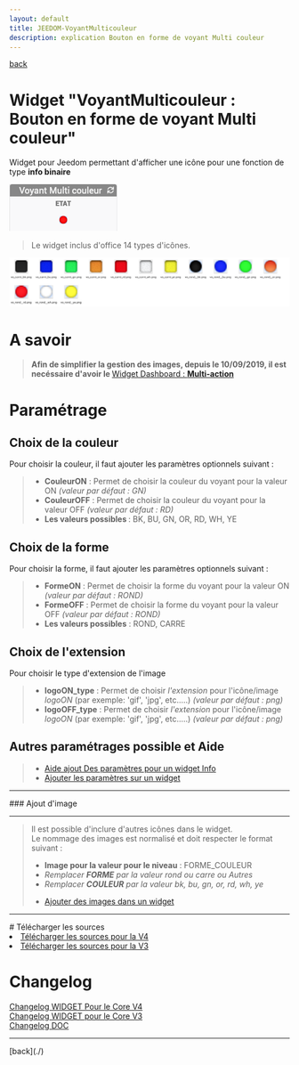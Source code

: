 ```yaml
---
layout: default
title: JEEDOM-VoyantMulticouleur
description: explication Bouton en forme de voyant Multi couleur
---
```

[back](./)
# Widget "VoyantMulticouleur : Bouton en forme de voyant Multi couleur"

Widget pour Jeedom permettant d'afficher une icône pour une fonction de type <b>info binaire</b>
<p><img src="../img/exemple/d/voyant_multicouleur.png" alt="Resultat" /></p>
<blockquote>
Le widget inclus d'office 14 types d'icônes.
</blockquote>

<p><img src="../img/VISUEL_JEEDOM_Voyant.png" alt="Visuels" /></p>

# A savoir
<blockquote>
<b>Afin de simplifier la gestion des images, depuis le 10/09/2019, il est necéssaire d'avoir le </b><a href="JEEDOM_Multi_action_Defaut">Widget Dashboard : <b>Multi-action</b></a>
</blockquote>

# Paramétrage
## Choix de la couleur
Pour choisir la couleur, il faut ajouter les paramètres optionnels suivant :
<blockquote>
        <ul>
            <li><b>CouleurON</b> : Permet de choisir la couleur du voyant pour la valeur ON <i>(valeur par défaut : GN)</i></li>
            <li><b>CouleurOFF</b> : Permet de choisir la couleur du voyant pour la valeur OFF <i>(valeur par défaut : RD)</i></li>
            <li><b>Les valeurs possibles </b> : BK, BU, GN, OR, RD, WH, YE</li>
        </ul>
</blockquote>

## Choix de la forme
Pour choisir la forme, il faut ajouter les paramètres optionnels suivant :
<blockquote>
        <ul>
            <li><b>FormeON</b> : Permet de choisir la forme du voyant pour la valeur ON <i>(valeur par défaut : ROND)</i></li>
            <li><b>FormeOFF</b> : Permet de choisir la forme du voyant pour la valeur OFF <i>(valeur par défaut : ROND)</i></li>
            <li><b>Les valeurs possibles</b> : ROND, CARRE</li>
        </ul>
</blockquote>

## Choix de l'extension
Pour choisir le type d'extension de l'image
<blockquote>
        <ul>
            <li><b>logoON_type</b> : Permet de choisir <i>l'extension</i> pour l'icône/image <i>logoON</i> (par exemple: 'gif', 'jpg', etc.....)<i> (valeur par défaut : png)</i></li>
            <li><b>logoOFF_type</b> : Permet de choisir <i>l'extension</i> pour l'icône/image <i>logoON</i> (par exemple: 'gif', 'jpg', etc.....)<i> (valeur par défaut : png)</i></li>
        </ul>
</blockquote>

## Autres paramétrages possible et Aide
<blockquote>
        <ul>
            <li><a href="JEEDOM_AIDE_CONFIG_INFOS.html">Aide ajout Des paramètres pour un widget Info</a></li>
            <li><a href="JEEDOM_AIDE_PARA.html">Ajouter les paramètres sur un widget</a></li>
        </ul>
</blockquote>

<hr />
### Ajout d'image
<hr />
<blockquote>
        Il est possible d'inclure d'autres icônes dans le widget.<br/>
        Le nommage des images est normalisé et doit respecter le format suivant :
        <ul>
            <li><b>Image pour la valeur pour le niveau</b> : FORME_COULEUR</li>
            <li><i>Remplacer <b>FORME</b> par la valeur rond ou carre ou Autres</i></li>
            <li><i>Remplacer <b>COULEUR</b> par la valeur bk, bu, gn, or, rd, wh, ye</i></li>
        </ul>
        <ul>
            <li><a href="JEEDOM_AIDE_ADD_IMG.html">Ajouter des images dans un widget</a></li>
        </ul>
</blockquote>

<hr />
# Télécharger les sources

<li><a href="https://github.com/JEALG/JEEDOM-VoyantMulticouleur/tree/masterv4">Télécharger les sources pour la V4</a></li>
<li><a href="https://github.com/JEALG/JEEDOM-VoyantMulticouleur/tree/master">Télécharger les sources pour la V3</a></li>

# Changelog
<a href="https://github.com/JEALG/JEEDOM-VoyantMulticouleur/commits/masterv4">Changelog WIDGET Pour le Core V4</a><br/>
<a href="https://github.com/JEALG/JEEDOM-VoyantMulticouleur/commits/master">Changelog WIDGET pour le Core V3</a><br/>
<a href="https://github.com/JEALG/JEEDOM-Widget_JAG-doc/commits/master">Changelog DOC</a>


<hr />
[back](./)